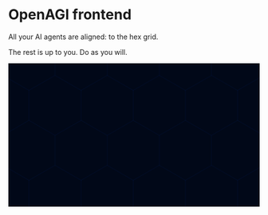 # OpenAGI frontend

All your AI agents are aligned: to the hex grid.

The rest is up to you. Do as you will.

![title](image.png)
